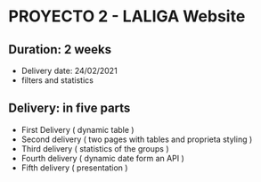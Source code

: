 # PROYECTO 2 - LALIGA Website

## Duration: 2 weeks
- Delivery date: 24/02/2021
- filters and statistics

## Delivery: in five parts
- First Delivery ( dynamic table )
- Second delivery ( two pages with tables and proprieta styling )
- Third delivery ( statistics of the groups )
- Fourth delivery ( dynamic date form an API )
- Fifth delivery ( presentation )